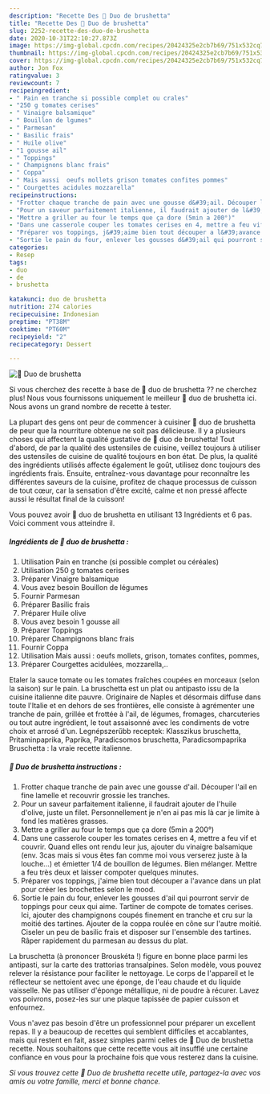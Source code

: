 ```yaml
---
description: "Recette Des 🌺 Duo de brushetta"
title: "Recette Des 🌺 Duo de brushetta"
slug: 2252-recette-des-duo-de-brushetta
date: 2020-10-31T22:10:27.873Z
image: https://img-global.cpcdn.com/recipes/20424325e2cb7b69/751x532cq70/🌺-duo-de-brushetta-photo-principale-de-la-recette.jpg
thumbnail: https://img-global.cpcdn.com/recipes/20424325e2cb7b69/751x532cq70/🌺-duo-de-brushetta-photo-principale-de-la-recette.jpg
cover: https://img-global.cpcdn.com/recipes/20424325e2cb7b69/751x532cq70/🌺-duo-de-brushetta-photo-principale-de-la-recette.jpg
author: Jon Fox
ratingvalue: 3
reviewcount: 7
recipeingredient:
- " Pain en tranche si possible complet ou crales"
- "250 g tomates cerises"
- " Vinaigre balsamique"
- " Bouillon de lgumes"
- " Parmesan"
- " Basilic frais"
- " Huile olive"
- "1 gousse ail"
- " Toppings"
- " Champignons blanc frais"
- " Coppa"
- " Mais aussi  oeufs mollets grison tomates confites pommes"
- " Courgettes acidules mozzarella"
recipeinstructions:
- "Frotter chaque tranche de pain avec une gousse d&#39;ail. Découper l&#39;ail en fine lamelle et recouvrir grossie les tranches."
- "Pour un saveur parfaitement italienne, il faudrait ajouter de l&#39;huile d&#39;olive, juste un filet. Personnellement je n&#39;en ai pas mis là car je limite à fond les matières grasses."
- "Mettre a griller au four le temps que ça dore (5min a 200°)"
- "Dans une casserole couper les tomates cerises en 4, mettre a feu vif et couvrir. Quand elles ont rendu leur jus, ajouter du vinaigre balsamique (env. 3cas mais si vous êtes fan comme moi vous verserez juste à la louche...) et émietter 1/4 de bouillon de légumes. Bien mélanger. Mettre a feu très deux et laisser compoter quelques minutes."
- "Préparer vos toppings, j&#39;aime bien tout découper a l&#39;avance dans un plat pour créer les brochettes selon le mood."
- "Sortie le pain du four, enlever les gousses d&#39;ail qui pourront servir de toppings pour ceux qui aime. Tartiner de compote de tomates cerises. Ici, ajouter des champignons coupés finement en tranche et cru sur la moitié des tartines. Ajouter de la coppa roulée en cône sur l&#39;autre moitié. Ciseler un peu de basilic frais et disposer sur l&#39;ensemble des tartines. Râper rapidement du parmesan au dessus du plat."
categories:
- Resep
tags:
- duo
- de
- brushetta

katakunci: duo de brushetta 
nutrition: 274 calories
recipecuisine: Indonesian
preptime: "PT38M"
cooktime: "PT60M"
recipeyield: "2"
recipecategory: Dessert

---
```



![🌺 Duo de brushetta](https://img-global.cpcdn.com/recipes/20424325e2cb7b69/751x532cq70/🌺-duo-de-brushetta-photo-principale-de-la-recette.jpg)

Si vous cherchez des recette à base de 🌺 duo de brushetta ?? ne cherchez plus! Nous vous fournissons uniquement le meilleur 🌺 duo de brushetta ici. Nous avons un grand nombre de recette à tester.

La plupart des gens ont peur de commencer à cuisiner 🌺 duo de brushetta de peur que la nourriture obtenue ne soit pas délicieuse. Il y a plusieurs choses qui affectent la qualité gustative de 🌺 duo de brushetta! Tout d'abord, de par la qualité des ustensiles de cuisine, veillez toujours à utiliser des ustensiles de cuisine de qualité toujours en bon état. De plus, la qualité des ingrédients utilisés affecte également le goût, utilisez donc toujours des ingrédients frais. Ensuite, entraînez-vous davantage pour reconnaître les différentes saveurs de la cuisine, profitez de chaque processus de cuisson de tout cœur, car la sensation d'être excité, calme et non pressé affecte aussi le résultat final de la cuisson!

<!--inarticleads1-->

Vous pouvez avoir 🌺 duo de brushetta en utilisant 13 Ingrédients et 6 pas. Voici comment vous atteindre il.

##### Ingrédients de 🌺 duo de brushetta :

1. Utilisation  Pain en tranche (si possible complet ou céréales)
1. Utilisation 250 g tomates cerises
1. Préparer  Vinaigre balsamique
1. Vous avez besoin  Bouillon de légumes
1. Fournir  Parmesan
1. Préparer  Basilic frais
1. Préparer  Huile olive
1. Vous avez besoin 1 gousse ail
1. Préparer  Toppings
1. Préparer  Champignons blanc frais
1. Fournir  Coppa
1. Utilisation  Mais aussi : oeufs mollets, grison, tomates confites, pommes,
1. Préparer  Courgettes acidulées, mozzarella,..


Etaler la sauce tomate ou les tomates fraîches coupées en morceaux (selon la saison) sur le pain. La bruschetta est un plat ou antipasto issu de la cuisine italienne dite pauvre. Originaire de Naples et désormais diffuse dans toute l&#39;Italie et en dehors de ses frontières, elle consiste à agrémenter une tranche de pain, grillée et frottée à l&#39;ail, de légumes, fromages, charcuteries ou tout autre ingrédient, le tout assaisonné avec les condiments de votre choix et arrosé d&#39;un. Legnépszerűbb receptek: Klasszikus bruschetta, Pritaminpaprika, Paprika, Paradicsomos bruschetta, Paradicsompaprika Bruschetta : la vraie recette italienne. 

<!--inarticleads2-->

##### 🌺 Duo de brushetta instructions :

1. Frotter chaque tranche de pain avec une gousse d&#39;ail. Découper l&#39;ail en fine lamelle et recouvrir grossie les tranches.
1. Pour un saveur parfaitement italienne, il faudrait ajouter de l&#39;huile d&#39;olive, juste un filet. Personnellement je n&#39;en ai pas mis là car je limite à fond les matières grasses.
1. Mettre a griller au four le temps que ça dore (5min a 200°)
1. Dans une casserole couper les tomates cerises en 4, mettre a feu vif et couvrir. Quand elles ont rendu leur jus, ajouter du vinaigre balsamique (env. 3cas mais si vous êtes fan comme moi vous verserez juste à la louche...) et émietter 1/4 de bouillon de légumes. Bien mélanger. Mettre a feu très deux et laisser compoter quelques minutes.
1. Préparer vos toppings, j&#39;aime bien tout découper a l&#39;avance dans un plat pour créer les brochettes selon le mood.
1. Sortie le pain du four, enlever les gousses d&#39;ail qui pourront servir de toppings pour ceux qui aime. Tartiner de compote de tomates cerises. Ici, ajouter des champignons coupés finement en tranche et cru sur la moitié des tartines. Ajouter de la coppa roulée en cône sur l&#39;autre moitié. Ciseler un peu de basilic frais et disposer sur l&#39;ensemble des tartines. Râper rapidement du parmesan au dessus du plat.


La bruschetta (à prononcer Brouskéta !) figure en bonne place parmi les antipasti, sur la carte des trattorias transalpines. Selon modèle, vous pouvez relever la résistance pour faciliter le nettoyage. Le corps de l&#39;appareil et le réflecteur se nettoient avec une éponge, de l&#39;eau chaude et du liquide vaisselle. Ne pas utiliser d&#39;éponge métallique, ni de poudre à récurer. Lavez vos poivrons, posez-les sur une plaque tapissée de papier cuisson et enfournez. 

<!--inarticleads1-->

<p>
Vous n'avez pas besoin d'être un professionnel pour préparer un excellent repas. Il y a beaucoup de recettes qui semblent difficiles et accablantes, mais qui restent en fait, assez simples parmi celles de 🌺 Duo de brushetta recette. Nous souhaitons que cette recette vous ait insufflé une certaine confiance en vous pour la prochaine fois que vous resterez dans la cuisine.
</p>

<p>
<i>Si vous trouvez cette 🌺 Duo de brushetta recette utile, partagez-la avec vos amis ou votre famille, merci et bonne chance.</i>
</p>

